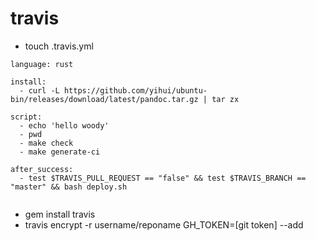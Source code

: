 # travis
- touch .travis.yml

```
language: rust

install:
  - curl -L https://github.com/yihui/ubuntu-bin/releases/download/latest/pandoc.tar.gz | tar zx

script:
  - echo 'hello woody'
  - pwd
  - make check
  - make generate-ci

after_success:
  - test $TRAVIS_PULL_REQUEST == "false" && test $TRAVIS_BRANCH == "master" && bash deploy.sh
  
```

- gem install travis
- travis encrypt -r username/reponame GH_TOKEN=[git token] --add